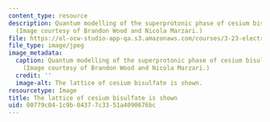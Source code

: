 ```yaml
---
content_type: resource
description: Quantum modelling of the superprotonic phase of cesium bisulfate, CsHSO4.
  (Image courtesy of Brandon Wood and Nicola Marzari.)
file: https://ol-ocw-studio-app-qa.s3.amazonaws.com/courses/3-23-electrical-optical-and-magnetic-properties-of-materials-fall-2007/00779c041c9b04377c3351a4090676bc_3-23f07.jpg
file_type: image/jpeg
image_metadata:
  caption: Quantum modelling of the superprotonic phase of cesium bisulfate, CsHSO4.
    (Image courtesy of Brandon Wood and Nicola Marzari.)
  credit: ''
  image-alt: The lattice of cesium bisulfate is shown.
resourcetype: Image
title: The lattice of cesium bisulfate is shown
uid: 00779c04-1c9b-0437-7c33-51a4090676bc
---
```

